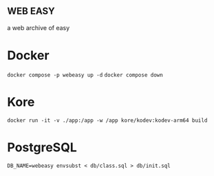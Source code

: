 WEB EASY
--------

  a web archive of easy

# Docker
  `docker compose -p webeasy up -d`
  `docker compose down`

# Kore
  `docker run -it -v ./app:/app -w /app kore/kodev:kodev-arm64 build` 

# PostgreSQL
  `DB_NAME=webeasy envsubst < db/class.sql > db/init.sql`

